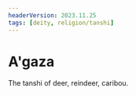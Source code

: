 ```yaml
---
headerVersion: 2023.11.25
tags: [deity, religion/tanshi]
---
```

# A'gaza

The tanshi of deer, reindeer, caribou.

